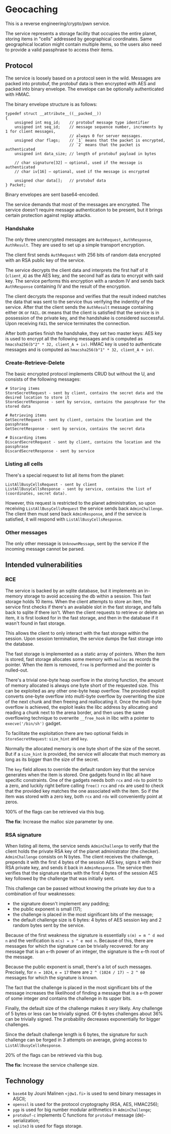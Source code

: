 # Geocaching

This is a reverse engineering/crypto/pwn service.

The service represents a storage facility that occupies the entire planet, storing items in "cells" addressed by geographical coordinates. Same geographical location might contain multiple items, so the users also need to provide a valid passphrase to access their items.

## Protocol

The service is loosely based on a protocol seen in the wild. Messages are packed into protobuf, the protobuf data is then encrypted with AES and packed into binary envelope. The envelope can be optionally authenticated with HMAC.

The binary envelope structure is as follows:
```
typedef struct __attribute__((__packed__))
{
    unsigned int msg_id;    // protobuf message type identifier
    unsigned int seq_id;    // message sequence number, increments by 1 for client messages,
                            // always 0 for server messages.
    unsigned char flags;    // `1` means that the packet is encrypted,
                            // `2` means that the packet is authenticated
    unsigned int data_size; // length of protobuf payload in bytes

    // char signature[32] — optional, used if the message is authenticated
    // char iv[16] — optional, used if the message is encrypted

    unsigned char data[];   // protobuf data
} Packet;
```

Binary envelopes are sent base64-encoded.

The service demands that most of the messages are encrypted. The service doesn't require message authentication to be present, but it brings certain protection against replay attacks.

### Handshake
The only three unencrypted messages are `AuthRequest`, `AuthResponse`, `AuthResult`. They are used to set up a simple transport encryption.

The client first sends `AuthRequest` with 256 bits of random data encrypted with an RSA public key of the service.

The service decrypts the client data and interprets the first half of it (`client_A`) as the AES key, and the second half as data to encrypt with said key. The service performs this encryption with a random IV and sends back `AuthResponse` containing IV and the result of the encryption.

The client decrypts the response and verifies that the result indeed matches the data that was sent to the service thus verifying the indentity of the service. After that the client sends the `AuthResult` message containing either `OK` or `FAIL`. `OK` means that the client is satisfied that the service is in possession of the private key, and the handshake is considered successful. Upon receiving `FAIL` the service terminates the connection.

After both parties finish the handshake, they set two master keys: AES key is used to encrypt all the following messages and is computed as `hmacsha256(b"2" * 32, client_A + iv)`. HMAC key is used to authenticate messages and is computed as `hmacsha256(b"1" * 32, client_A + iv)`.

### Create-Retrieve-Delete

The basic encrypted protocol implements CRUD but without the U, and consists of the following messages:
```
# Storing items
StoreSecretRequest - sent by client, contains the secret data and the desired location to store it
StoreSecretResponse - sent by service, contains the passphrase for the stored data

# Retrieving items
GetSecretRequest - sent by client, contains the location and the passphrase
GetSecretResponse - sent by service, contains the secret data

# Discarding items
DiscardSecretRequest - sent by client, contains the location and the passphrase
DiscardSecretResponse - sent by service
```

### Listing all cells

There's a special request to list all items from the planet:
```
ListAllBusyCellsRequest - sent by client
ListAllBusyCellsResponse - sent by service, contains the list of (coordinates, secret data).
```

However, this request is restricted to the planet administration, so upon receiving `ListAllBusyCellsRequest` the service sends back `AdminChallenge`. The client then must send back `AdminResponse`, and if the service is satisfied, it will respond with `ListAllBusyCellsResponse`.

### Other messages

The only other message is `UnknownMessage`, sent by the service if the incoming message cannot be parsed.

## Intended vulnerabilities

### RCE

The service is backed by an sqlite database, but it implements an in-memory storage to avoid accessing the db within a session. This fast storage holds 10 items. When the client attempts to store an item, the service first checks if there's an available slot in the fast storage, and falls back to sqlite if there isn't. When the client requests to retrieve or delete an item, it is first looked for in the fast storage, and then in the database if it wasn't found in fast storage.

This allows the client to only interact with the fast storage within the session. Upon session termination, the service dumps the fast storage into the database.

The fast storage is implemented as a static array of pointers. When the item is stored, fast storage allocates some memory with `malloc` as records the pointer. When the item is removed, `free` is performed and the pointer is nulled-out.

There's a trivial one-byte heap overflow in the storing function, the amount of memory allocated is always one byte short of the requested size. This can be exploited as any other one-byte heap overflow. The provided exploit converts one-byte overflow into multi-byte overflow by overwriting the size of the next chunk and then freeing and reallocating it. Once the multi-byte overflow is achieved, the exploit leaks the libc address by allocating and reading a chunk next to the arena border, and then uses the same overflowing technique to overwrite `__free_hook` in libc with a pointer to `execve('/bin/sh')` gadget.

To facilitate the exploitation there are two optional fields in `StoreSecretRequest`: `size_hint` and `key`.

Normally the allocated memory is one byte short of the size of the secret. But if a `size_hint` is provided, the service will allocate that much memory as long as its bigger than the size of the secret.

The `key` field allows to override the default random key that the service generates when the item is stored. One gadgets found in libc all have specific constraints. One of the gadgets needs both `rcx` and `rdx` to point to a zero, and luckily right before calling `free()` `rcx` and `rdx` are used to check that the provided key matches the one associated with the item. So if the item was stored with a zero key, both `rcx` and `rdx` will conveniently point at zeros.

100% of the flags can be retrieved via this bug.

**The fix**: Increase the malloc size parameter by one.

### RSA signature

When listing all items, the service sends `AdminChallenge` to verify that the client holds the private RSA key of the planet administrator (the checker). `AdminChallenge` consists on N bytes. The client receives the challenge, prepends it with the first 4 bytes of the session AES key, signs it with their RSA private key, and sends it back in `AdminResponse`. The service then verifies that the signature starts with the first 4 bytes of the session AES key followed by the challenge that was initially sent.

This challenge can be passed without knowing the private key due to a combination of four weaknesses:
* the signature doesn't implement any padding;
* the public exponent is small (17);
* the challenge is placed in the most significant bits of the message;
* the default challenge size is 6 bytes: 4 bytes of AES session key and 2 random bytes sent by the service.

Because of the first weakness the signature is essentially `s(m) = m ^ d mod n` and the verification is `m(s) = s ^ e mod n`. Because of this, there are messages for which the signature can be trivially recovered: for any message that is an `e`-th power of an integer, the signature is the `e`-th root of the message.

Because the public exponent is small, there's a lot of such messages. Precisely, for `n = 1024`, `e = 17` there are `2 ^ (1024 / 17) ~ 2 ^ 60` messages for which the signature is known.

The fact that the challenge is placed in the most significant bits of the message increases the likelihood of finding a message that is a `e`-th power of some integer _and_ contains the challenge in its upper bits.

Finally, the default size of the challenge makes it _very_ likely. Any challenge of 5 bytes or less can be trivially signed. Of 6-bytes challenges about 36% can be trivially signed. The probability decreases exponentially for bigger challenges.

Since the default challenge length is 6 bytes, the signature for such challenge can be forged in 3 attempts on average, giving access to `ListAllBusyCellsResponse`.

20% of the flags can be retrieved via this bug.

**The fix**: Increase the service challenge size.

## Technology

* `base64` by Jouni Malinen `<j@w1.fi>` is used to send binary messages in ASCII;
* `openssl` is used for the protocol cryptography (RSA, AES, HMAC256);
* `pgp` is used for big number modular arithmetics in `AdminChallenge`;
* `protobuf-c` implements C functions for `protobuf` message (de)-serialization;
* `sqlite3` is used for flags storage.
